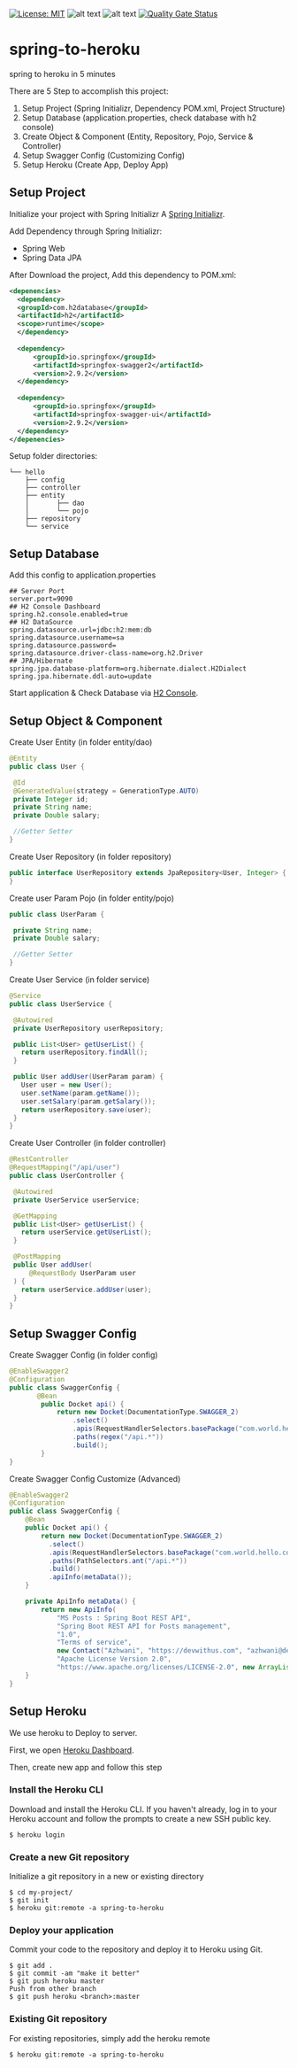 [![License: MIT](https://img.shields.io/badge/License-MIT-yellow.svg)](https://opensource.org/licenses/MIT)
![alt text](https://img.shields.io/github/languages/code-size/abyanjksatu/spring-to-heroku "Code Size")
![alt text](https://img.shields.io/github/languages/top/abyanjksatu/spring-to-heroku "Top Language")
[![Quality Gate Status](http://localhost:9000/api/project_badges/measure?project=spring-to-heroku&metric=alert_status)](http://localhost:9000/dashboard?id=spring-to-heroku)

# spring-to-heroku
spring to heroku in 5 minutes

There are 5 Step to accomplish this project:
1. Setup Project (Spring Initializr, Dependency POM.xml, Project Structure)
2. Setup Database (application.properties, check database with h2 console)
3. Create Object & Component (Entity, Repository, Pojo, Service & Controller)
4. Setup Swagger Config (Customizing Config)
5. Setup Heroku (Create App, Deploy App)

## Setup Project

Initialize your project with Spring Initializr
A [Spring Initializr](https://start.spring.io/ "Spring Initializr").

Add Dependency through Spring Initializr:
- Spring Web
- Spring Data JPA 

After Download the project, Add this dependency to POM.xml:
```xml
<depenencies>
  <dependency> 
  <groupId>com.h2database</groupId> 
  <artifactId>h2</artifactId> 
  <scope>runtime</scope> 
  </dependency>
  
  <dependency>
      <groupId>io.springfox</groupId>
      <artifactId>springfox-swagger2</artifactId>
      <version>2.9.2</version>
  </dependency>
  
  <dependency>
      <groupId>io.springfox</groupId>
      <artifactId>springfox-swagger-ui</artifactId>
      <version>2.9.2</version>
  </dependency>
</depenencies>
```

Setup folder directories:
```
└── hello
    ├── config
    ├── controller
    ├── entity
    │       ├── dao
    │       └── pojo
    ├── repository
    └── service
```

## Setup Database

Add this config to application.properties
```properties
## Server Port
server.port=9090
## H2 Console Dashboard
spring.h2.console.enabled=true
## H2 DataSource
spring.datasource.url=jdbc:h2:mem:db
spring.datasource.username=sa
spring.datasource.password=
spring.datasource.driver-class-name=org.h2.Driver
## JPA/Hibernate
spring.jpa.database-platform=org.hibernate.dialect.H2Dialect
spring.jpa.hibernate.ddl-auto=update
```

Start application & Check Database via [H2 Console](localhost:9090/h2-console "H2 Console").

## Setup Object & Component

Create User Entity (in folder entity/dao)
```java
@Entity
public class User {

 @Id
 @GeneratedValue(strategy = GenerationType.AUTO)
 private Integer id;
 private String name;
 private Double salary;

 //Getter Setter
}
```

Create User Repository (in folder repository)
```java
public interface UserRepository extends JpaRepository<User, Integer> {
}
```

Create user Param Pojo (in folder entity/pojo)
```java
public class UserParam {

 private String name;
 private Double salary;

 //Getter Setter
}
```

Create User Service (in folder service)
```java
@Service
public class UserService {

 @Autowired
 private UserRepository userRepository;

 public List<User> getUserList() {
   return userRepository.findAll();
 }

 public User addUser(UserParam param) {
   User user = new User();
   user.setName(param.getName());
   user.setSalary(param.getSalary());
   return userRepository.save(user);
 }
}
```

Create User Controller (in folder controller)
```java
@RestController
@RequestMapping("/api/user")
public class UserController {

 @Autowired
 private UserService userService;

 @GetMapping
 public List<User> getUserList() {
   return userService.getUserList();
 }

 @PostMapping
 public User addUser(
     @RequestBody UserParam user
 ) {
   return userService.addUser(user);
 }
}
```

## Setup Swagger Config

Create Swagger Config (in folder config)
```java
@EnableSwagger2
@Configuration
public class SwaggerConfig {
       @Bean
        public Docket api() { 
            return new Docket(DocumentationType.SWAGGER_2)
                .select()
                .apis(RequestHandlerSelectors.basePackage("com.world.hello.controller"))
                .paths(regex("/api.*"))
                .build();
        }
}
```

Create Swagger Config Customize (Advanced)
```java
@EnableSwagger2
@Configuration
public class SwaggerConfig {
    @Bean
    public Docket api() { 
        return new Docket(DocumentationType.SWAGGER_2)  
          .select() 
          .apis(RequestHandlerSelectors.basePackage("com.world.hello.controller"))
          .paths(PathSelectors.ant("/api.*"))  
          .build()
          .apiInfo(metaData());
    }

    private ApiInfo metaData() {
        return new ApiInfo(
            "MS Posts : Spring Boot REST API",
            "Spring Boot REST API for Posts management",
            "1.0",
            "Terms of service",
            new Contact("Azhwani", "https://devwithus.com", "azhwani@devwithus.com"),
            "Apache License Version 2.0",
            "https://www.apache.org/licenses/LICENSE-2.0", new ArrayList<VendorExtension>());
    }
}
```

## Setup Heroku

We use heroku to Deploy to server. 

First, we open [Heroku Dashboard](https://dashboard.heroku.com/ "Heroku Dashboard").

Then, create new app and follow this step

### Install the Heroku CLI
Download and install the Heroku CLI.
If you haven't already, log in to your Heroku account and follow the prompts to create a new SSH public key.
```shell script
$ heroku login
```

### Create a new Git repository
Initialize a git repository in a new or existing directory

```shell script
$ cd my-project/
$ git init
$ heroku git:remote -a spring-to-heroku
```

### Deploy your application
Commit your code to the repository and deploy it to Heroku using Git.
```shell script
$ git add .
$ git commit -am "make it better"
$ git push heroku master
Push from other branch
$ git push heroku <branch>:master
```

### Existing Git repository
For existing repositories, simply add the heroku remote
```shell script
$ heroku git:remote -a spring-to-heroku
```


